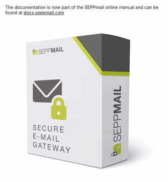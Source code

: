 The documentation is now part of the SEPPmail online manual and can be found at [docs.seppmail.com](https://docs.seppmail.com/ch-en/04_com_powershell.html)

![](./visuals/Appliance-RM.jpg)
